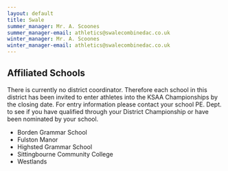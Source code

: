 ```yaml
---
layout: default
title: Swale
summer_manager: Mr. A. Scoones
summer_manager-email: athletics@swalecombinedac.co.uk
winter_manager: Mr. A. Scoones
winter_manager-email: athletics@swalecombinedac.co.uk
---
```


## Affiliated Schools

There is currently no district coordinator. Therefore each school in this district has been invited to enter athletes into the KSAA Championships by the closing date. For entry information please contact your school PE. Dept. to see if you have qualified through your District Championship or have been nominated by your school.

- Borden Grammar School
- Fulston Manor
- Highsted Grammar School
- Sittingbourne Community College
- Westlands